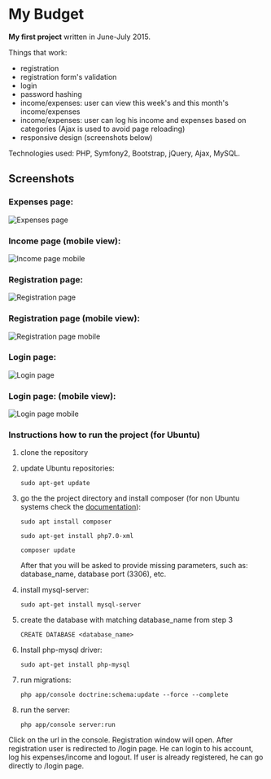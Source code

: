 My Budget
===============

**My first project** written in June-July 2015.

Things that work:
* registration
* registration form's validation
* login
* password hashing
* income/expenses: user can view this week's and this month's income/expenses
* income/expenses: user can log his income and expenses based on categories (Ajax is used to avoid page reloading)
* responsive design (screenshots below)

Technologies used: PHP, Symfony2, Bootstrap, jQuery, Ajax, MySQL.

Screenshots
------------------

### Expenses page:

![Expenses page](/ReadmeImages/expenses.PNG)

### Income page (mobile view):

![Income page mobile](/ReadmeImages/incomeMobile.PNG)

### Registration page:

![Registration page](/ReadmeImages/register.PNG)

### Registration page (mobile view):

![Registration page mobile](/ReadmeImages/registerMobile.PNG)

### Login page:

![Login page](/ReadmeImages/login.PNG)

### Login page: (mobile view):

![Login page mobile](/ReadmeImages/loginMobile.PNG)


### **Instructions how to run the project (for Ubuntu)**

1. clone the repository

2. update Ubuntu repositories:

    ```sudo apt-get update```

3. go the the project directory and install composer (for non Ubuntu systems check the
[documentation](https://getcomposer.org)):

    ```sudo apt install composer```

    ```sudo apt-get install php7.0-xml```

    ```composer update```

    After that you will be asked to provide missing parameters, such as: database_name, database port (3306), etc.

4. install mysql-server:

    ```sudo apt-get install mysql-server```

5. create the database with matching database_name from step 3

    ```CREATE DATABASE <database_name>```

6. Install php-mysql driver:

    ```sudo apt-get install php-mysql```

7. run migrations:

    ```php app/console doctrine:schema:update --force --complete```

8. run the server:

    ```php app/console server:run```

Click on the url in the console. Registration window will open. 
After registration user is redirected to /login page. He can login to his account, log his expenses/income and logout. 
If user is already registered, he can go directly to /login page.
